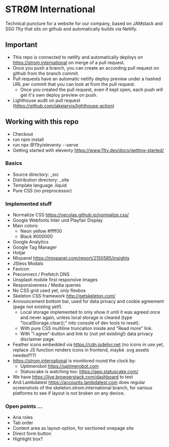 # STRØM International
Technical puncture for a website for our company, based on JAMstack and SSG 11ty that sits on github and automatically builds via Netlify.

## Important
- This repo is connected to netlify and automatically deploys on https://strom.international on merge of a pull request.
- Once you push a branch, you can create an according pull request on github from the branch commit.
- Pull requests have an automatic netlify deploy preview under a hashed URL per commit that you can look at from the pull request.
  - Once you created the pull request, even if kept open, each push will get it's own deploy preview on push.
- Lighthouse audit on pull request (https://github.com/jakejarvis/lighthouse-action)

## Working with this repo
* Checkout
* run npm install
* run npx @11ty/eleventy --serve
* Getting started with eleventy https://www.11ty.dev/docs/getting-started/

### Basics
- Source directory: _src
- Distribution directory: _site
- Template language .liquid
- Pure CSS (no preprocessor)

### Implemented stuff
- Normalize CSS https://necolas.github.io/normalize.css/
- Google Webfonts Inter und Playfair Display
- Main colors:
  - Neon yellow #ffff00
  - Black #000000
- Google Analytics
- Google Tag Manager
- Hotjar
- Mixpanel https://mixpanel.com/report/2150585/insights
- JSless Modals
- Favicon
- Preconnect / Prefetch DNS
- Unsplash mobile first responsive images
- Responsiveness / Media queries
- No CSS grid used yet, only flexbox
- Skeleton CSS framework http://getskeleton.com/
- Announcement bottom bar, used for data privacy and cookie agreement (page not existing yet!). 
  - Local storage implemented to only show it until it was agreed once and never again, unless local storage is cleared (type "localStorage.clear();" into console of dev tools to reset).
  - With pure CSS multiline truncation inside and "Read more" link.
  - With "I agree"-button and link to (not yet existing!) data privacy disclaimer page.
- Feather icons embedded via https://cdn.jsdelivr.net (no icons in use yet, replace JS function renders icons in frontend, maybe .svg assets needed?!?)
- https://strom.international is monitored round the clock by:
  - Uptimerobot https://uptimerobot.com
  - Statuscake is watching too: https://app.statuscake.com/
- We have https://live.browserstack.com/dashboard to test
- And Lambdatest https://accounts.lambdatest.com does regular screenshots of the skeleton.strom.international branch, for various platforms to see if layout is not broken on any device.


### Open points ...
- Aria roles
- Tab order
- Content area as layout-option, for sectioned onepage site
- Direct form button
- Highlight box?
